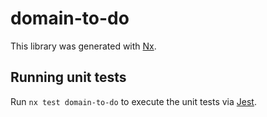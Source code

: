 # domain-to-do

This library was generated with [Nx](https://nx.dev).

## Running unit tests

Run `nx test domain-to-do` to execute the unit tests via [Jest](https://jestjs.io).
